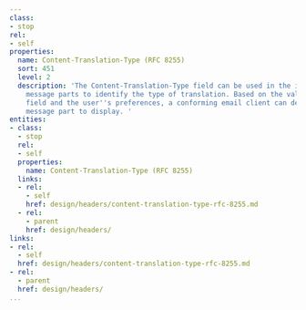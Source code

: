```yaml
---
class:
- stop
rel:
- self
properties:
  name: Content-Translation-Type (RFC 8255)
  sort: 451
  level: 2
  description: 'The Content-Translation-Type field can be used in the individual language
    message parts to identify the type of translation. Based on the value of this
    field and the user''s preferences, a conforming email client can determine which
    message part to display. '
entities:
- class:
  - stop
  rel:
  - self
  properties:
    name: Content-Translation-Type (RFC 8255)
  links:
  - rel:
    - self
    href: design/headers/content-translation-type-rfc-8255.md
  - rel:
    - parent
    href: design/headers/
links:
- rel:
  - self
  href: design/headers/content-translation-type-rfc-8255.md
- rel:
  - parent
  href: design/headers/
...
```

